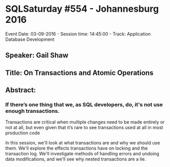 # SQLSaturday #554 - Johannesburg 2016
Event Date: 03-09-2016 - Session time: 14:45:00 - Track: Application  Database Development
## Speaker: Gail Shaw
## Title: On Transactions and Atomic Operations
## Abstract:
### If there’s one thing that we, as SQL developers, do, it's not use enough transactions.

Transactions are critical when multiple changes need to be made entirely or not at all, but even given that it’s rare to see transactions used at all in most production code

In this session, we'll look at what transactions are and why we should use them. We'll explore the effects transactions have on locking and the transaction log. We'll investigate methods of handling errors and undoing data modifications, and we'll see why nested transactions are a lie.


